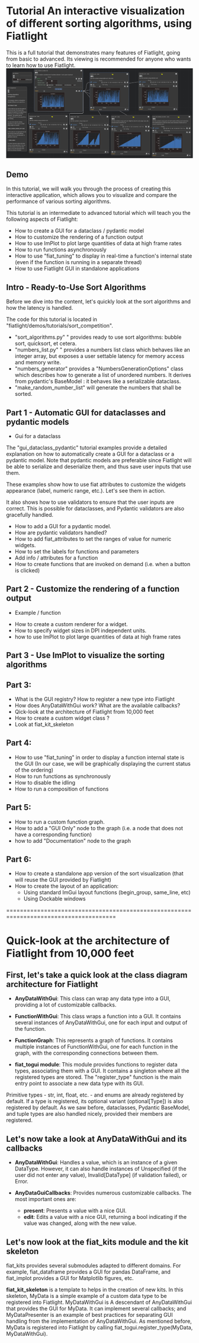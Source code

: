 Tutorial An interactive visualization of different sorting algorithms, using Fiatlight
======================================================================================

This is a full tutorial that demonstrates many features of Fiatlight, going from basic to advanced.
Its viewing is recommended for anyone who wants to learn how to use Fiatlight.
![img.png](img.png)


Demo
----
In this tutorial, we will walk you through the process of creating this interactive application, which allows you to visualize and compare the performance of various sorting algorithms.

This tutorial is an intermediate to advanced tutorial which will teach you the following aspects of Fiatlight:
- How to create a GUI for a dataclass / pydantic model
- How to customize the rendering of a function output
- How to use ImPlot to plot large quantities of data at high frame rates
- How to run functions asynchronously
- How to use "fiat_tuning" to display in real-time a function's internal state
  (even if the function is running in a separate thread)
- How to use Fiatlight GUI in standalone applications


Intro - Ready-to-Use Sort Algorithms
------------------------------------

Before we dive into the content, let's quickly look at the sort algorithms and how the latency is handled.

The  code for this tutorial is located in "fiatlight/demos/tutorials/sort_competition".

* "sort_algorithms.py" " provides  ready to use sort algorithms:  bubble sort, quicksort, et cetera.
* "numbers_list.py" " provides a numbers list class which behaves like an integer array,   but exposes a user settable latency for memory access and memory write.
* "numbers_generator" provides a "NumbersGenerationOptions" class which describes how to generate a list of unordered numbers.
It derives from pydantic's BaseModel : it behaves like a serializable dataclass.
* "make_random_number_list" will generate the numbers that shall be sorted.


Part 1 - Automatic GUI for dataclasses and pydantic models
----------------------------------------------------------
+ Gui for a dataclass

The "gui_dataclass_pydantic" tutorial examples provide a detailed explanation on how to automatically create a GUI for a dataclass or a pydantic model.
Note that pydantic models are preferable since Fiatlight will be able to serialize and deserialize them, and thus save user inputs that use them.

These examples show how to use fiat attributes to customize the widgets appearance (label, numeric range, etc.).
Let's see them in action.

It also shows how to use validators to ensure that the user inputs are correct. This is possible for dataclasses, and Pydantic validators are also gracefully handled.

- How to add a GUI for a pydantic model.
- How are pydantic validators handled?
- How to add fiat_attributes to set the ranges of value for numeric widgets.
- How to set the labels for functions and parameters
- Add info / attributes for a function
- How to create functions that are invoked on demand (i.e. when a button is clicked)


Part 2 - Customize the rendering of a function output
-----------------------------------------------------
+ Example / function

- How to create a custom renderer for a widget.
- How to specify widget sizes in DPI independent units.
- how to use ImPlot to plot large quantities of data at high frame rates


Part 3 - Use ImPlot to visualize the sorting algorithms
-------------------------------------------------------


Part 3:
-------
- What is the GUI registry? How to register a new type into Fiatlight
- How does AnyDataWithGui work? What are the available callbacks?
- Qick-look at the architecture of Fiatlight from 10,000 feet
- How to create a custom widget class ?
- Look at fiat_kit_skeleton


Part 4:
-------
- How to use "fiat_tuning" in order to display a function internal state
  is the GUI
  (In our case, we will be graphically displaying the current status of the ordering)
- How to run functions as synchronously
- How to disable the idling
- How to run a composition of functions



Part 5:
-------
- How to run a custom function graph.
- How to add a "GUI Only" node to the graph (i.e. a node that does not have a corresponding function)
- how to add "Documentation" node to the graph



Part 6:
------
- How to create a standalone app version of the sort visualization
  (that will reuse the GUI provided by Fiatlight)
- How to create the layout of an application:
  - Using standard ImGui layout functions (begin_group, same_line, etc)
  - Using Dockable windows


======================================================================================

Quick-look at the architecture of Fiatlight from 10,000 feet
============================================================

First, let's take a quick look at the class diagram architecture for Fiatlight
------------------------------------------------------------------------------

- **AnyDataWithGui**: This class can wrap any data type into a GUI, providing a lot of customizable callbacks.

- **FunctionWithGui**: This class wraps a function into a GUI. It contains several instances of AnyDataWithGui, one for each input and output of the function.

- **FunctionGraph**: This represents a graph of functions. It contains multiple instances of FunctionWithGui, one for each function in the graph, with the corresponding connections between them.

- **fiat_togui module**: This module provides functions to register data types, associating them with a GUI. It contains a singleton where all the registered types are stored. The "register_type" function is the main entry point to associate a new data type with its GUI.

Primitive types - str, int, float, etc. - and enums are already registered by default. If a type is registered, its optional variant (optional[Type]) is also registered by default. As we saw before, dataclasses, Pydantic BaseModel, and tuple types are also handled nicely, provided their members are registered.

Let's now take a look at AnyDataWithGui and its callbacks
----------------------------------------------------------

- **AnyDataWithGui**: Handles a value, which is an instance of a given DataType. However, it can also handle instances of Unspecified (if the user did not enter any value), Invalid[DataType] (if validation failed), or Error.

- **AnyDataGuiCallbacks**: Provides numerous customizable callbacks. The most important ones are:
  - **present**: Presents a value with a nice GUI.
  - **edit**: Edits a value with a nice GUI, returning a bool indicating if the value was changed, along with the new value.

Let's now look at the fiat_kits module and the kit skeleton
------------------------------------------------------------

fiat_kits provides several submodules adapted to different domains. For example, fiat_dataframe provides a GUI for pandas DataFrame, and fiat_implot provides a GUI for Matplotlib figures, etc.

**fiat_kit_skeleton** is a template to helps in the creation of new kits. In this skeleton, MyData is a simple example of a custom data type to be registered into Fiatlight. MyDataWithGui is A descendant of AnyDataWithGui that provides the GUI for MyData. It can implement several callbacks; and MyDataPresenter is an example of best practices for separating GUI handling from the implementation of AnyDataWithGui.
 As mentioned before, MyData is registered into Fiatlight by calling fiat_togui.register_type(MyData, MyDataWithGui).


